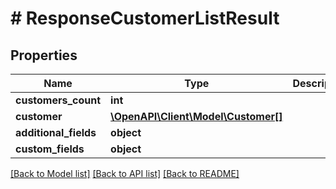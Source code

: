 # # ResponseCustomerListResult

## Properties

Name | Type | Description | Notes
------------ | ------------- | ------------- | -------------
**customers_count** | **int** |  | [optional]
**customer** | [**\OpenAPI\Client\Model\Customer[]**](Customer.md) |  | [optional]
**additional_fields** | **object** |  | [optional]
**custom_fields** | **object** |  | [optional]

[[Back to Model list]](../../README.md#models) [[Back to API list]](../../README.md#endpoints) [[Back to README]](../../README.md)
